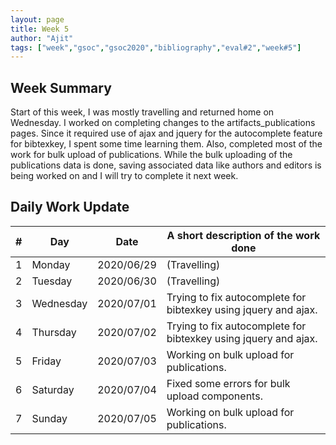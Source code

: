 ```yaml
---
layout: page
title: Week 5
author: "Ajit"
tags: ["week","gsoc","gsoc2020","bibliography","eval#2","week#5"]
---
```


## Week Summary

Start of this week, I was mostly travelling and returned home on Wednesday. I worked on completing changes to the artifacts_publications pages. Since it required use of ajax and jquery for the autocomplete feature for bibtexkey, I spent some time learning them. Also, completed most of the work for bulk upload of publications. While the bulk uploading of the publications data is done, saving associated data like authors and editors is being worked on and I will try to complete it next week.

## Daily Work Update

|\#|Day|Date|A short description of the work done|  
|---	|---	|---	|---	|  
|1   	| Monday 	|   2020/06/29	|   (Travelling)	|  
|2   	| Tuesday  	|   2020/06/30	|   (Travelling)	|  
|3   	| Wednesday  	|  2020/07/01 	|   Trying to fix autocomplete for bibtexkey using jquery and ajax.	|  
|4   	| Thursday  	|   2020/07/02	|   Trying to fix autocomplete for bibtexkey using jquery and ajax.	|  
|5   	| Friday  	|   2020/07/03	|   Working on bulk upload for publications.	|  
|6   	| Saturday  	|   2020/07/04	|   Fixed some errors for bulk upload components.	|  
|7   	| Sunday  	|   2020/07/05	|   Working on bulk upload for publications.	|  
